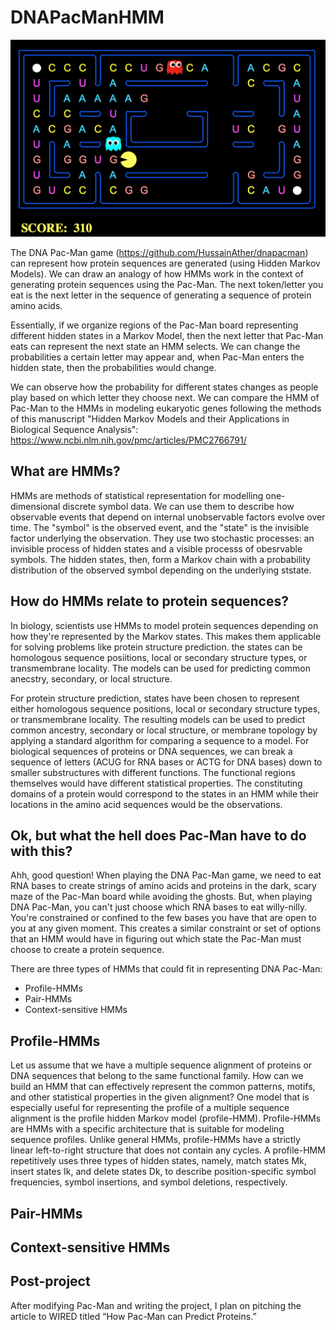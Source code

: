 # DNAPacManHMM

![DNA Pac-Man board](img/dnapacmanboard.png)

The DNA Pac-Man game (https://github.com/HussainAther/dnapacman) can represent how protein sequences are generated (using Hidden Markov Models). We can draw an analogy of how HMMs work in the context of generating protein sequences using the Pac-Man. The next token/letter you eat is the next letter in the sequence of generating a sequence of protein amino acids. 

Essentially, if we organize regions of the Pac-Man board representing different hidden states in a Markov Model, then the next letter that Pac-Man eats can represent the next state an HMM selects. We can change the probabilities a certain letter may appear and, when Pac-Man enters the hidden state, then the probabilities would change. 

We can observe how the probability for different states changes as people play based on which letter they choose next. We can compare the HMM of Pac-Man to the HMMs in modeling eukaryotic genes following the methods of this manuscript "Hidden Markov Models and their Applications in Biological Sequence Analysis": https://www.ncbi.nlm.nih.gov/pmc/articles/PMC2766791/

## What are HMMs?

HMMs are methods of statistical representation for modelling one-dimensional discrete symbol data. We can use them to describe how observable events that depend on internal unobservable factors evolve over time. The "symbol" is the observed event, and the "state" is the invisible factor underlying the observation. They use two stochastic processes: an invisible process of hidden states and a visible processs of obesrvable symbols. The hidden states, then, form a Markov chain with a probability distribution of the observed symbol depending on the underlying ststate. 

## How do HMMs relate to protein sequences? 

In biology, scientists use HMMs to model protein sequences depending on how they're represented by the Markov states. This makes them applicable for solving problems like protein structure prediction. the states can be homologous sequence posiitions, local or secondary structure types, or transmembrane locality. The models can be used for predicting common anecstry, secondary, or local structure.    

For protein structure prediction, states have been chosen to represent either homologous sequence positions, local or secondary structure types, or transmembrane locality. The resulting models can be used to predict common ancestry, secondary or local structure, or membrane topology by applying a standard algorithm for comparing a sequence to a model. For biological sequences of proteins or DNA sequences, we can break a sequence of letters (ACUG for RNA bases or ACTG for DNA bases) down to smaller substructures with different functions. The functional regions themselves would have different statistical properties. The constituting domains of a protein would correspond to the states in an HMM while their locations in the amino acid sequences would be the observations.   

## Ok, but what the hell does Pac-Man have to do with this?

Ahh, good question! When playing the DNA Pac-Man game, we need to eat RNA bases to create strings of amino acids and proteins in the dark, scary maze of the Pac-Man board while avoiding the ghosts. But, when playing DNA Pac-Man, you can't just choose which RNA bases to eat willy-nilly. You're constrained or confined to the few bases you have that are open to you at any given moment. This creates a similar constraint or set of options that an HMM would have in figuring out which state the Pac-Man must choose to create a protein sequence.  

There are three types of HMMs that could fit in representing DNA Pac-Man:  
* Profile-HMMs
* Pair-HMMs
* Context-sensitive HMMs

## Profile-HMMs



Let us assume that we have a multiple sequence alignment of proteins or DNA sequences that belong to the same functional family. How can we build an HMM that can effectively represent the common patterns, motifs, and other statistical properties in the given alignment? One model that is especially useful for representing the profile of a multiple sequence alignment is the profile hidden Markov model (profile-HMM). Profile-HMMs are HMMs with a specific architecture that is suitable for modeling sequence profiles. Unlike general HMMs, profile-HMMs have a strictly linear left-to-right structure that does not contain any cycles. A profile-HMM repetitively uses three types of hidden states, namely, match states Mk, insert states Ik, and delete states Dk, to describe position-specific symbol frequencies, symbol insertions, and symbol deletions, respectively.


## Pair-HMMs

## Context-sensitive HMMs

## 

## Post-project

After modifying Pac-Man and writing the project, I plan on pitching the article to WIRED titled “How Pac-Man can Predict Proteins.” 
